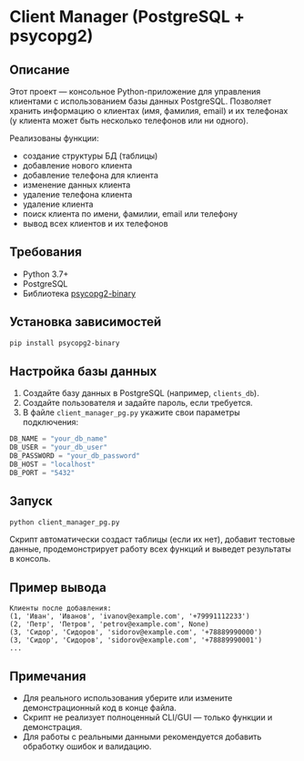 # Client Manager (PostgreSQL + psycopg2)

## Описание

Этот проект — консольное Python-приложение для управления клиентами с использованием базы данных PostgreSQL. 
Позволяет хранить информацию о клиентах (имя, фамилия, email) и их телефонах (у клиента может быть несколько телефонов или ни одного).

Реализованы функции:
- создание структуры БД (таблицы)
- добавление нового клиента
- добавление телефона для клиента
- изменение данных клиента
- удаление телефона клиента
- удаление клиента
- поиск клиента по имени, фамилии, email или телефону
- вывод всех клиентов и их телефонов

## Требования
- Python 3.7+
- PostgreSQL
- Библиотека [psycopg2-binary](https://pypi.org/project/psycopg2-binary/)

## Установка зависимостей

```bash
pip install psycopg2-binary
```

## Настройка базы данных
1. Создайте базу данных в PostgreSQL (например, `clients_db`).
2. Создайте пользователя и задайте пароль, если требуется.
3. В файле `client_manager_pg.py` укажите свои параметры подключения:

```python
DB_NAME = "your_db_name"
DB_USER = "your_db_user"
DB_PASSWORD = "your_db_password"
DB_HOST = "localhost"
DB_PORT = "5432"
```

## Запуск

```bash
python client_manager_pg.py
```

Скрипт автоматически создаст таблицы (если их нет), добавит тестовые данные, продемонстрирует работу всех функций и выведет результаты в консоль.

## Пример вывода

```
Клиенты после добавления:
(1, 'Иван', 'Иванов', 'ivanov@example.com', '+79991112233')
(2, 'Петр', 'Петров', 'petrov@example.com', None)
(3, 'Сидор', 'Сидоров', 'sidorov@example.com', '+78889990000')
(3, 'Сидор', 'Сидоров', 'sidorov@example.com', '+78889990001')
...
```

## Примечания
- Для реального использования уберите или измените демонстрационный код в конце файла.
- Скрипт не реализует полноценный CLI/GUI — только функции и демонстрация.
- Для работы с реальными данными рекомендуется добавить обработку ошибок и валидацию.
